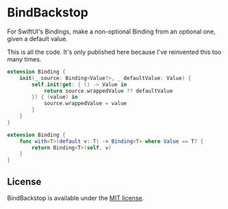 # BindBackstop

For SwiftUI's Bindings, make a non-optional Binding from an optional one, given a default value.

This is all the code. It's only published here because I've reinvented this too many times.

```swift
extension Binding {
    init(_ source: Binding<Value?>, _ defaultValue: Value) {
        self.init(get: { () -> Value in
            return source.wrappedValue ?? defaultValue
        }) { (value) in
            source.wrappedValue = value
        }
    }
}

extension Binding {
    func with<T>(default v: T) -> Binding<T> where Value == T? {
        return Binding<T>(self, v)
    }
}
```

## License

BindBackstop is available under the [MIT license](LICENSE).
